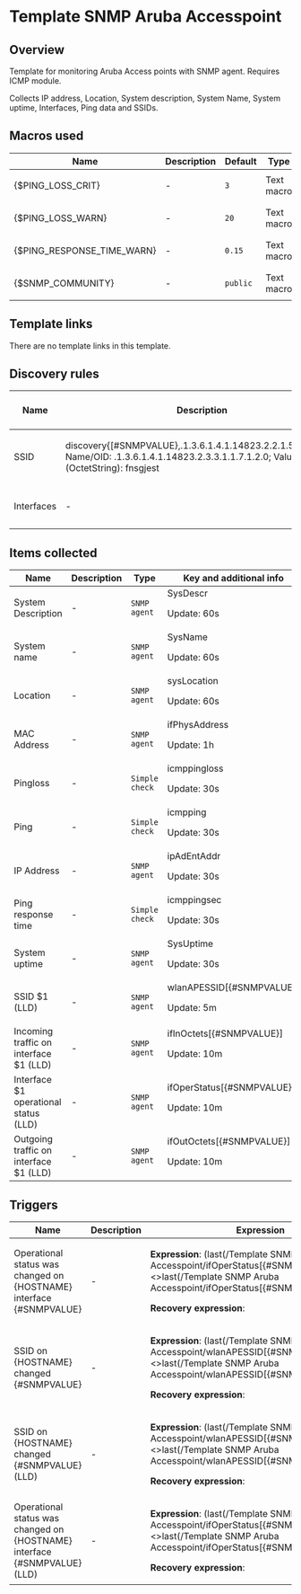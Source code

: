 # Template SNMP Aruba Accesspoint

## Overview

Template for monitoring Aruba Access points with SNMP agent. Requires ICMP module.


Collects IP address, Location, System description, System Name, System uptime, Interfaces, Ping data and SSIDs.

## Macros used

|Name|Description|Default|Type|
|----|-----------|-------|----|
|{$PING_LOSS_CRIT}|<p>-</p>|`3`|Text macro|
|{$PING_LOSS_WARN}|<p>-</p>|`20`|Text macro|
|{$PING_RESPONSE_TIME_WARN}|<p>-</p>|`0.15`|Text macro|
|{$SNMP_COMMUNITY}|<p>-</p>|`public`|Text macro|
## Template links

There are no template links in this template.

## Discovery rules

|Name|Description|Type|Key and additional info|
|----|-----------|----|----|
|SSID|<p>discovery{[#SNMPVALUE},.1.3.6.1.4.1.14823.2.2.1.5.2.1.7.1.2] Name/OID: .1.3.6.1.4.1.14823.2.3.3.1.1.7.1.2.0; Value (OctetString): fnsgjest</p>|`SNMP agent`|wlanAPESSID<p>Update: 5m</p>|
|Interfaces|<p>-</p>|`SNMP agent`|ifDescr<p>Update: 10m</p>|
## Items collected

|Name|Description|Type|Key and additional info|
|----|-----------|----|----|
|System Description|<p>-</p>|`SNMP agent`|SysDescr<p>Update: 60s</p>|
|System name|<p>-</p>|`SNMP agent`|SysName<p>Update: 60s</p>|
|Location|<p>-</p>|`SNMP agent`|sysLocation<p>Update: 60s</p>|
|MAC Address|<p>-</p>|`SNMP agent`|ifPhysAddress<p>Update: 1h</p>|
|Pingloss|<p>-</p>|`Simple check`|icmppingloss<p>Update: 30s</p>|
|Ping|<p>-</p>|`Simple check`|icmpping<p>Update: 30s</p>|
|IP Address|<p>-</p>|`SNMP agent`|ipAdEntAddr<p>Update: 30s</p>|
|Ping response time|<p>-</p>|`Simple check`|icmppingsec<p>Update: 30s</p>|
|System uptime|<p>-</p>|`SNMP agent`|SysUptime<p>Update: 30s</p>|
|SSID $1 (LLD)|<p>-</p>|`SNMP agent`|wlanAPESSID[{#SNMPVALUE}]<p>Update: 5m</p>|
|Incoming traffic on interface $1 (LLD)|<p>-</p>|`SNMP agent`|ifInOctets[{#SNMPVALUE}]<p>Update: 10m</p>|
|Interface $1 operational status (LLD)|<p>-</p>|`SNMP agent`|ifOperStatus[{#SNMPVALUE}]<p>Update: 10m</p>|
|Outgoing traffic on interface $1 (LLD)|<p>-</p>|`SNMP agent`|ifOutOctets[{#SNMPVALUE}]<p>Update: 10m</p>|
## Triggers

|Name|Description|Expression|Priority|
|----|-----------|----------|--------|
|Operational status was changed on {HOSTNAME} interface {#SNMPVALUE}|<p>-</p>|<p>**Expression**: (last(/Template SNMP Aruba Accesspoint/ifOperStatus[{#SNMPVALUE}],#1)<>last(/Template SNMP Aruba Accesspoint/ifOperStatus[{#SNMPVALUE}],#2))=1</p><p>**Recovery expression**: </p>|average|
|SSID on {HOSTNAME} changed {#SNMPVALUE}|<p>-</p>|<p>**Expression**: (last(/Template SNMP Aruba Accesspoint/wlanAPESSID[{#SNMPVALUE}],#1)<>last(/Template SNMP Aruba Accesspoint/wlanAPESSID[{#SNMPVALUE}],#2))=1</p><p>**Recovery expression**: </p>|average|
|SSID on {HOSTNAME} changed {#SNMPVALUE} (LLD)|<p>-</p>|<p>**Expression**: (last(/Template SNMP Aruba Accesspoint/wlanAPESSID[{#SNMPVALUE}],#1)<>last(/Template SNMP Aruba Accesspoint/wlanAPESSID[{#SNMPVALUE}],#2))=1</p><p>**Recovery expression**: </p>|average|
|Operational status was changed on {HOSTNAME} interface {#SNMPVALUE} (LLD)|<p>-</p>|<p>**Expression**: (last(/Template SNMP Aruba Accesspoint/ifOperStatus[{#SNMPVALUE}],#1)<>last(/Template SNMP Aruba Accesspoint/ifOperStatus[{#SNMPVALUE}],#2))=1</p><p>**Recovery expression**: </p>|average|
